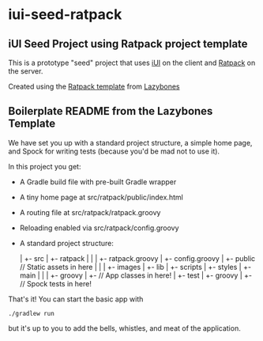 iui-seed-ratpack
================

iUI Seed Project using Ratpack project template
-----------------------------------------------

This is a prototype "seed" project that uses [iUI](http://www.iui-js.org) on the client and [Ratpack](https://github.com/ratpack/ratpack) on the server.

Created using the [Ratpack template](https://github.com/pledbrook/lazybones/tree/master/src/templates/ratpack) from [Lazybones](https://github.com/pledbrook/lazybones)

Boilerplate README from the Lazybones Template
----------------------------------------------
We have set you up with a standard project structure, a
simple home page, and Spock for writing tests (because you'd be mad not to
use it).

In this project you get:

* A Gradle build file with pre-built Gradle wrapper
* A tiny home page at src/ratpack/public/index.html
* A routing file at src/ratpack/ratpack.groovy
* Reloading enabled via src/ratpack/config.groovy
* A standard project structure:

    <proj>
      |
      +- src
          |
          +- ratpack
          |     |
          |     +- ratpack.groovy
          |     +- config.groovy
          |     +- public          // Static assets in here
          |          |
          |          +- images
          |          +- lib
          |          +- scripts
          |          +- styles
          |
          +- main
          |   |
          |   +- groovy
                   |
                   +- // App classes in here!
          |
          +- test
              |
              +- groovy
                   |
                   +- // Spock tests in here!

That's it! You can start the basic app with

    ./gradlew run

but it's up to you to add the bells, whistles, and meat of the application.
